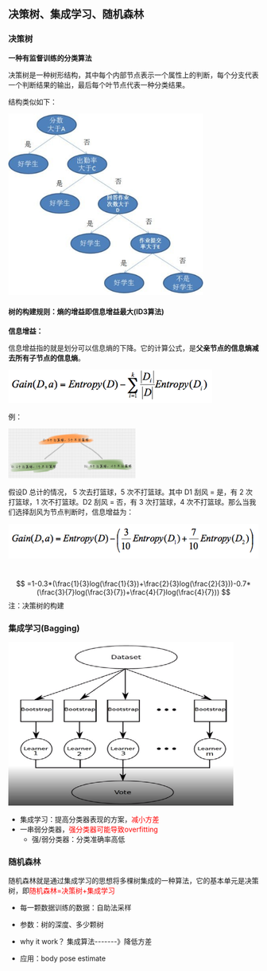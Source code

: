 ## 决策树、集成学习、随机森林

### 决策树

**一种有监督训练的分类算法** 

决策树是一种树形结构，其中每个内部节点表示一个属性上的判断，每个分支代表一个判断结果的输出，最后每个叶节点代表一种分类结果。

结构类似如下：

<img src="imag/1.jpg" alt="1" style="zoom: 80%;" />

#### 树的构建规则：熵的增益即信息增益最大(ID3算法)

**信息增益：**

信息增益指的就是划分可以信息熵的下降。它的计算公式，是**父亲节点的信息熵减去所有子节点的信息熵**。

<img src="imag/图片21.png" alt="1" style="zoom: 80%;" />

例：

<img src="imag/图片22.png" alt="1" style="zoom: 25%;" />

假设D 总计的情况， 5 次去打篮球，5 次不打篮球。其中 D1 刮风 = 是，有 2 次打篮球，1 次不打篮球。D2 刮风 = 否，有 3 次打篮球，4 次不打篮球。那么当我们选择刮风为节点判断时，信息增益为：

<img src="imag/图片23.png" alt="1"  />

​                                                                        
$$
=1-0.3*(\frac{1}{3}log(\frac{1}{3})+\frac{2}{3}log(\frac{2}{3}))-0.7*(\frac{3}{7}log(\frac{3}{7})+\frac{4}{7}log(\frac{4}{7}))
$$
注：决策树的构建



### 集成学习(Bagging)

<img src="imag/图片24.png" alt="1" style="zoom: 50%;" />



* 集成学习：提高分类器表现的方案，<font color='red'>减小方差</font>
* 一串弱分类器，<font color='red'>强分类器可能导致overfitting</font>
  * 强/弱分类器：分类准确率高低







### 随机森林

随机森林就是通过集成学习的思想将多棵树集成的一种算法，它的基本单元是决策树，即<font color='red'>随机森林=决策树+集成学习</font>

* 每一颗数据训练的数据：自助法采样

* 参数：树的深度、多少颗树

* why it work？ 集成算法-------》降低方差
* 应用：body pose estimate

